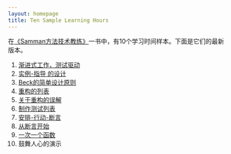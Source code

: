 ```yaml
---
layout: homepage
title: Ten Sample Learning Hours
---
```


在[《Samman方法技术教练》](https://leanpub.com/techagilecoach)一书中，有10个学习时间样本。下面是它们的最新版本。

1. [渐进式工作，测试驱动](/learning_hours/small_steps/demo_tdd_intro.html)
2. [实例-指导 的设计](/learning_hours/small_steps/example_guided_design.html)
3. [Beck的简单设计原则](/learning_hours/testable_design/beck_simple_design.html)
4. [重构的列表](/learning_hours/refactoring/extract_function.html)
5. [关于重构的误解](/learning_hours/refactoring/misconceptions.html)
6. [制作测试列表](/learning_hours/small_steps/test_list.html)
7. [安排-行动-断言](/learning_hours/test_design/arrange_act_assert.html)
8. [从断言开始](/learning_hours/test_design/start_with_assert.html)
9. [一次一个函数](/learning_hours/testable_design/bottom_up_design.html)
10. 鼓舞人心的演示

